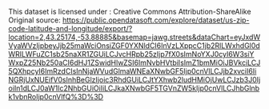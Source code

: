 This dataset is licensed under : Creative Commons Attribution-ShareAlike
Original source:
https://public.opendatasoft.com/explore/dataset/us-zip-code-latitude-and-longitude/export/?location=2,43.25174,-53.88885&basemap=jawg.streets&dataChart=eyJxdWVyaWVzIjpbeyJjb25maWciOnsiZGF0YXNldCI6InVzLXppcC1jb2RlLWxhdGl0dWRlLWFuZC1sb25naXR1ZGUiLCJvcHRpb25zIjp7fX0sImNoYXJ0cyI6W3siYWxpZ25Nb250aCI6dHJ1ZSwidHlwZSI6ImNvbHVtbiIsImZ1bmMiOiJBVkciLCJ5QXhpcyI6ImRzdCIsInNjaWVudGlmaWNEaXNwbGF5Ijp0cnVlLCJjb2xvciI6IiNGRjUxNUEifV0sInhBeGlzIjoic3RhdGUiLCJtYXhwb2ludHMiOjUwLCJzb3J0IjoiIn1dLCJ0aW1lc2NhbGUiOiIiLCJkaXNwbGF5TGVnZW5kIjp0cnVlLCJhbGlnbk1vbnRoIjp0cnVlfQ%3D%3D
